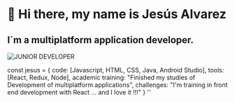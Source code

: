 # 👋 Hi there, my name is Jesús Alvarez
## I´m a multiplatform application developer.
![JUNIOR DEVELOPER](https://user-images.githubusercontent.com/51082512/117128824-33c63d80-ad9e-11eb-88e2-eb0ac1ae4fbd.png)

const jesus = {
  code: [Javascript, HTML, CSS, Java, Android Studio],
  tools: [React, Redux, Node], 
  academic training: "Finished my studies of Development of multiplatform applications",
  challenges: "I'm training in front end development with React ... and I love it !!!"
}
''

